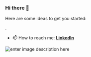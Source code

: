 ### Hi there 👋


Here are some ideas to get you started:

.
- 📫 How to reach me: [**Linkedln**](https://www.linkedin.com/in/nirmanigunathilaka/)


![enter image description here](https://github-readme-stats.vercel.app/api?username=NirmaniGunathilaka&&show_icons=true&title_color=ffffff&icon_color=bb2acf&text_color=daf7dc&bg_color=151515)

